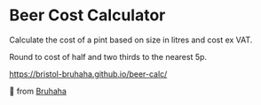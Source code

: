 # Beer Cost Calculator

Calculate the cost of a pint based on size in litres and cost ex VAT.

Round to cost of half and two thirds to the nearest 5p.

<https://bristol-bruhaha.github.io/beer-calc/>

🍻 from [Bruhaha](https://www.bruhaha.beer)
